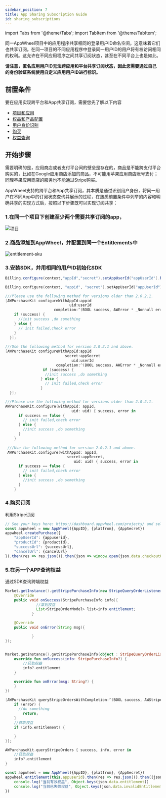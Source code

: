 ```yaml
---
sidebar_position: 7
title: App Sharing Subscription Guide
id: sharing_subscriptions
---
```


import Tabs from '@theme/Tabs';
import TabItem from '@theme/TabItem';

同一AppWheel项目中的应用程序共享相同的登录用户ID命名空间，这意味着它们也共享订阅。在同一项目的不同应用程序中登录同一用户ID的用户将有权访问相同的权利。这允许在不同应用程序之间共享订阅状态，甚至在不同平台上也是如此。

**请注意，匿名应用用户ID无法跨应用和平台共享订阅状态，因此您需要通过自己的身份验证系统使用自定义应用用户ID进行标识。**

## 前置条件

要在应用实现跨平台和App共享订阅，需要您先了解以下内容

- [项目和应用](/Projects)
- [权益和产品配置](/ConfiguringProduct/entitlements)
- [用户身份识别](/UserBenefits/user-ids)
- [购买](/MakingPurchases/stripe)
- [权益查询](/UserBenefits/api)

## 开始步骤

需要明确的是，应用商店或者支付平台间的壁垒是存在的，商品是不能跨支付平台购买的，比如在Google应用商店添加的商品，不可能用苹果应用商店账号支付；同理苹果应用商店的服务也不能通过Stripe购买。

AppWheel支持的跨平台和App共享订阅，其本质是通过识别用户身份，将同一用户在不同App中的订阅状态查询并展示的过程，在熟悉前置条件中列举的内容和明确共享的实现方式后，按照以下步骤既可以实现订阅共享：

### 1.在同一个项目下创建至少两个需要共享订阅的app，

![项目](/img/tutorial/projects.png)

### 2.商品添加到AppWheel，并配置到同一个Entitlements中

![entitlement-sku](/img/tutorial/entitlements.png)

### 3.安装SDK，并用相同的用户ID初始化SDK

<Tabs>
  <TabItem value="Java" label="Java" default>

```Java
Billing.configure(context,"appId","secret").setAppUserId("appUserId").build();
```

  </TabItem>
  <TabItem value="Kotlin" label="Kotlin">

```Kotlin
Billing.configure(context, "appid", "secret").setAppUserId("appUserId").build()
```

  </TabItem>
  <TabItem value="Objective-C" label="Objective-C">

```Objective-C 
///Please use the following method for versions older than 2.0.2.1.  
[AWPurchaseKit configureWithAppId:appid 
                             uid:userId     
                      completion:^(BOOL success, AWError * _Nonnull error) {
    if (success) {
      //init success ,do something
    } else {
      // init failed,check error
    }
  }];
  
///Use the following method for version 2.0.2.1 and above.  
[AWPurchaseKit configureWithAppId:appId 
                           secret:appSecret
                              uid:userId
                       completion:^(BOOL success, AWError * _Nonnull error) {
                 if (success) {
                  //init success ,do something
                } else {
                  // init failed,check error
                }
  }];
```

  </TabItem>
  <TabItem value="Swift" label="Swift">

```Swift
///Please use the following method for versions older than 2.0.2.1.  
AWPurchaseKit.configure(withAppId: appId, 
                              uid: uid) { success, error in
      if success == false {
        // init failed,check error
      } else {
        //init success ,do something
      }
    }
    
 ///Use the following method for version 2.0.2.1 and above.
 AWPurchaseKit.configure(withAppId: appId, 
                            secret:appSecret, 
                               uid: uid) { success, error in
      if success == false {
        // init failed,check error
      } else {
        //init success ,do something
      }
    }
```

  </TabItem>
</Tabs>

### 4.购买订阅

利用Stripe订阅

<Tabs>
<TabItem value="javascript" label="javascript">

```javascript
// See your keys here: https://dashboard.appwheel.com/projects/ and select app
const appwheel = new AppWheel({AppID}, {platfrom}, {AppSecret})
appwheel.createPurchase({
    "appUserId": {appuserid},
    "productId": {productId},
    "successUrl": {successUrl},
    "cancelUrl": {cancelUrl}
}).then(res => res.json()).then(json => window.open(json.data.checkoutUrl))
```

  </TabItem>
</Tabs>

### 5.在另一个APP查询权益

通过SDK查询跨端权益

<Tabs>
  <TabItem value="Java" label="Java" default>

```Java
Market.getInstance().getStripePurchaseInfo(new StripeQueryOrderListener(){
    @Override
    public void onSuccess(StripePurchaseInfo info){
              //拿到权益
              List<StripeOrderModel> list=info.entitlement;
            }

    @Override
    public void onError(String msg){

            }
});
```

  </TabItem>
  <TabItem value="Kotlin" label="Kotlin">

```Kotlin

Market.getInstance().getStripePurchaseInfo(object : StripeQueryOrderListener {
    override fun onSuccess(info: StripePurchaseInfo?) {
        //获取权益
        info?.entitlement
    }

    override fun onError(msg: String?) {
    }
})

```

  </TabItem>
  <TabItem value="Objective-C" label="Objective-C">

```Objective-C 
[AWPurchaseKit queryStripeOrdersWithCompletion:^(BOOL success, AWStripePurchaseInfo * _Nullable info, AWError * _Nullable error) {
    if (error) {
      //do something
        return;
    }
    //获取权益
    if (info.entitlement) {

    }
}];
```

  </TabItem>
  <TabItem value="Swift" label="Swift">

```Swift
AWPurchaseKit.queryStripeOrders { success, info, error in
    //获取权益
    info?.entitlement
}
```

  </TabItem>

 <TabItem value="javascript" label="javascript">

```javascript
const appwheel = new AppWheel({AppID}, {platfrom}, {AppSecret})
appwheel.entitlement(this.appuserid).then(res => res.json()).then((json) => {
    console.log("当前有效权益", Object.keys(json.data.entitlement))
    console.log("当前已失效权益", Object.keys(json.data.invalidEntitlement))
})

```

</TabItem>
</Tabs>